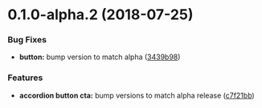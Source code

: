 <a name="0.1.0-alpha.2"></a>
# 0.1.0-alpha.2 (2018-07-25)


### Bug Fixes

* **button:** bump version to match alpha ([3439b98](https://github.com/rei/rei-cedar/commit/3439b98))


### Features

* **accordion button cta:** bump versions to match alpha release ([c7f21bb](https://github.com/rei/rei-cedar/commit/c7f21bb))



